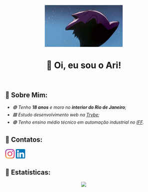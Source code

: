 <div align="center">
<img src="Imagens/gengar.gif" width="250px">
<h1>🍇 Oi, eu sou o Ari!</h1>
</div>

<br>

<h2>🧃 Sobre Mim:</h2>

<ul>
    <em>
<li> 🟣 Tenho <strong>18 anos</strong> e moro no <strong>interior do Rio de Janeiro</strong>; </li>

<li> 🟪 Estudo desenvolvimento web na <a href="https://www.betrybe.com/" target="_Blank">Trybe</a>; </li>

<li> 🟣 Tenho ensino médio técnico em automação industrial no <a href="https://portal1.iff.edu.br/nossos-campi/santo-antonio-de-padua" target="_Blank">IFF</a>. </li>
    </em>
</ul>

<h2>🧃 Contatos:</h2>

<p align="left">
    <a href="https://www.instagram.com/arineto3/" target="_Blank"> <img src="Imagens/LogoInstagram.png" width="30px"><a>
    <a href="https://www.linkedin.com/in/arisalesneto/" target="_Blank"> <img src="Imagens/LogoLinkedin.png" width="30px"><a>
</p>

<h2>🧃 Estatísticas:</h2>

<div align="center">
  <a href="https://github.com/AriSales">
  <img height="185em" src="https://github-readme-stats.vercel.app/api?username=AriSales&show_icons=true&theme=dracula&include_all_commits=true&count_private=true"/>
</div>
